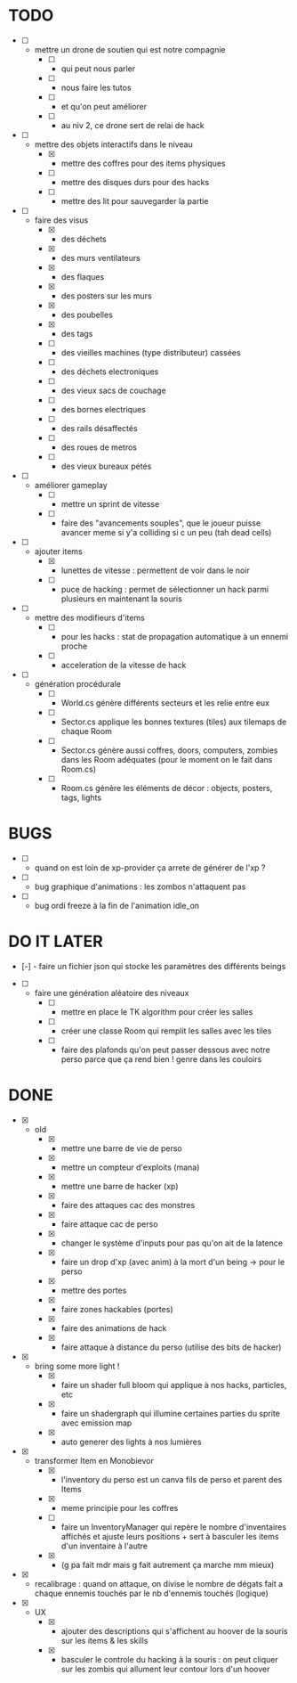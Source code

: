 # TODO



- [ ] - mettre un drone de soutien qui est notre compagnie
    - [ ] - qui peut nous parler
    - [ ] - nous faire les tutos
    - [ ] - et qu'on peut améliorer
    - [ ] - au niv 2, ce drone sert de relai de hack

- [ ] - mettre des objets interactifs dans le niveau
    - [x] - mettre des coffres pour des items physiques
    - [ ] - mettre des disques durs pour des hacks
    - [ ] - mettre des lit pour sauvegarder la partie

- [ ] - faire des visus
    - [x] - des déchets
    - [x] - des murs ventilateurs
    - [x] - des flaques
    - [x] - des posters sur les murs
    - [x] - des poubelles
    - [x] - des tags
    - [ ] - des vieilles machines (type distributeur) cassées
    - [ ] - des déchets electroniques
    - [ ] - des vieux sacs de couchage
    - [ ] - des bornes electriques
    - [ ] - des rails désaffectés
    - [ ] - des roues de metros
    - [ ] - des vieux bureaux pétés



- [ ] - améliorer gameplay
    - [ ] - mettre un sprint de vitesse
    - [ ] - faire des "avancements souples", que le joueur puisse avancer
            meme si y'a colliding si c un peu (tah dead cells)

- [ ] - ajouter items
    - [x] - lunettes de vitesse : permettent de voir dans le noir
    - [ ] - puce de hacking : permet de sélectionner un hack parmi plusieurs en maintenant la souris

- [ ] - mettre des modifieurs d'items
    - [ ] - pour les hacks : stat de propagation automatique à un ennemi proche
    - [ ] - acceleration de la vitesse de hack

- [ ] - génération procédurale
    - [ ] - World.cs génère différents secteurs et les relie entre eux
    - [ ] - Sector.cs applique les bonnes textures (tiles) aux tilemaps de chaque Room
    - [ ] - Sector.cs génère aussi coffres, doors, computers, zombies dans les Room adéquates
        (pour le moment on le fait dans Room.cs)
    - [ ] - Room.cs génère les éléments de décor : objects, posters, tags, lights


# BUGS

- [ ] - quand on est loin de xp-provider ça arrete de générer de l'xp ?
- [ ] - bug graphique d'animations : les zombos n'attaquent pas
- [ ] - bug ordi freeze à la fin de l'animation idle_on

# DO IT LATER

- [-] - faire un fichier json qui stocke les paramètres des différents beings

- [ ] - faire une génération aléatoire des niveaux
    - [ ] - mettre en place le TK algorithm pour créer les salles
    - [ ] - créer une classe Room qui remplit les salles avec les tiles
    - [ ] - faire des plafonds qu'on peut passer dessous avec notre perso
            parce que ça rend bien ! genre dans les couloirs

# DONE

- [x] - old
    - [x] - mettre une barre de vie de perso
    - [x] - mettre un compteur d'exploits (mana)
    - [x] - mettre une barre de hacker (xp)

    - [x] - faire des attaques cac des monstres
    - [x] - faire attaque cac de perso
    - [x] - changer le système d'inputs pour pas qu'on ait de la latence
    - [x] - faire un drop d'xp (avec anim) à la mort d'un being -> pour le perso

    - [x] - mettre des portes
    - [x] - faire zones hackables (portes)

    - [x] - faire des animations de hack
    - [x] - faire attaque à distance du perso (utilise des bits de hacker)

- [x] - bring some more light !
    - [x] - faire un shader full bloom qui applique à nos hacks, particles, etc
    - [x] - faire un shadergraph qui illumine certaines parties du sprite
            avec emission map
    - [x] - auto generer des lights à nos lumières

- [x] - transformer Item en Monobievor
    - [x] - l'inventory du perso est un canva fils de perso et parent des Items
    - [x] - meme principie pour les coffres
    - [ ] - faire un InventoryManager qui repère le nombre d'inventaires affichés et ajuste leurs positions + sert à basculer les items d'un inventaire à l'autre
    - [x] - (g pa fait mdr mais g fait autrement ça marche mm mieux)


- [x] - recalibrage : quand on attaque, on divise le nombre de dégats fait a
        chaque ennemis touchés par le nb d'ennemis touchés (logique)

- [x] - UX
    - [x] - ajouter des descriptions qui s'affichent au hoover de la souris sur
    les items & les skills
    - [x] - basculer le controle du hacking à la souris : on peut cliquer sur les zombis
    qui allument leur contour lors d'un hoover
